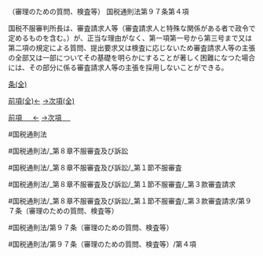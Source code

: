 （審理のための質問、検査等）
国税通則法第９７条第４項

国税不服審判所長は、審査請求人等（審査請求人と特殊な関係がある者で政令で定めるものを含む。）が、正当な理由がなく、第一項第一号から第三号まで又は第二項の規定による質問、提出要求又は検査に応じないため審査請求人等の主張の全部又は一部についてその基礎を明らかにすることが著しく困難になつた場合には、その部分に係る審査請求人等の主張を採用しないことができる。

[条(全)](国税通則法＿＿＿＿＿第９７条_.md)

[前項(全)←](国税通則法＿＿＿＿＿第９７条第３項_.md)    [→次項(全)](国税通則法＿＿＿＿＿第９７条第５項_.md)

[前項 　 ←](国税通則法＿＿＿＿＿第９７条第３項.md)    [→次項 　 ](国税通則法＿＿＿＿＿第９７条第５項.md)



#国税通則法

#国税通則法/_第８章不服審査及び訴訟

#国税通則法/_第８章不服審査及び訴訟/_第１節不服審査

#国税通則法/_第８章不服審査及び訴訟/_第１節不服審査/_第３款審査請求

#国税通則法/_第８章不服審査及び訴訟/_第１節不服審査/_第３款審査請求/第９７条（審理のための質問、検査等）

#国税通則法/第９７条（審理のための質問、検査等）

#国税通則法/第９７条（審理のための質問、検査等）/第４項

